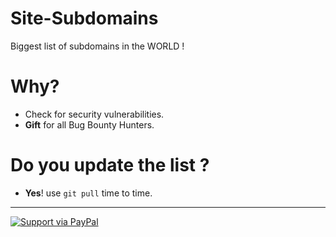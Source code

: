 # Site-Subdomains
Biggest list of subdomains in the WORLD ! 

# Why?
* Check for security vulnerabilities.
* **Gift** for all Bug Bounty Hunters.
# Do you update the list ?
* **Yes**! use ``git pull`` time to time.

---

[![Support via PayPal](https://cdn.rawgit.com/twolfson/paypal-github-button/1.0.0/dist/button.svg)](https://www.paypal.me/bohrhadi)
